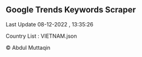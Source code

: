

## Google Trends Keywords Scraper 
 
Last Update 08-12-2022 , 13:35:26

Country List :
VIETNAM.json



© Abdul Muttaqin 
